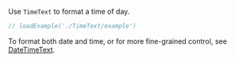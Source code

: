 Use `TimeText` to format a time of day.

```jsx
// loadExample('./TimeText/example')
```

To format both date and time, or for more fine-grained control, see [DateTimeText](#datetimetext).

